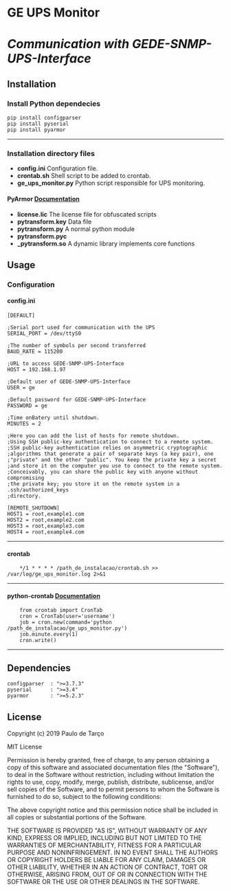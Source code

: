 # GE UPS Monitor #
# *Communication with GEDE-SNMP-UPS-Interface* #

## Installation ##

### Install Python dependecies ### 
  >
```
pip install configparser
pip install pyserial
pip install pyarmor
```
---

### Installation directory files ###

* **config.ini** Configuration file. 
* **crontab.sh** Shell script to be added to crontab.
* **ge_ups_monitor.py** Python script responsible for UPS monitoring.

#### PyArmor [Documentation](https://pypi.org/project/pyarmor/) ####
* **license.lic** The license file for obfuscated scripts 
* **pytransform.key** Data file
* **pytransform.py**  A normal python module
* **pytransform.pyc**     
* **_pytransform.so** A dynamic library implements core functions

## Usage ##

### Configuration ###
#### config.ini ####
>
```
[DEFAULT]

;Serial port used for communication with the UPS
SERIAL_PORT = /dev/ttyS0  

;The number of symbols per second transferred
BAUD_RATE = 115200

;URL to access GEDE-SNMP-UPS-Interface
HOST = 192.168.1.97      

;Default user of GEDE-SNMP-UPS-Interface
USER = ge                

;Default password for GEDE-SNMP-UPS-Interface
PASSWORD = ge            

;Time onBatery until shutdown.
MINUTES = 2              
   
;Here you can add the list of hosts for remote shutdown.
;Using SSH public-key authentication to connect to a remote system. 
;SSH public-key authentication relies on asymmetric cryptographic 
;algorithms that generate a pair of separate keys (a key pair), one 
;"private" and the other "public". You keep the private key a secret 
;and store it on the computer you use to connect to the remote system. 
;Conceivably, you can share the public key with anyone without compromising 
;the private key; you store it on the remote system in a .ssh/authorized_keys 
;directory.

[REMOTE_SHUTDOWN]
HOST1 = root,example1.com
HOST2 = root,example2.com
HOST3 = root,example3.com
HOST4 = root,example4.com
```
--- 

#### crontab ####

>
```
    */1 * * * * /path_de_instalacao/crontab.sh >> /var/log/ge_ups_monitor.log 2>&1
```
---

#### python-crontab [Documentation](https://pypi.org/project/python-crontab/) ####

>
```
    from crontab import CronTab
    cron = CronTab(user='username')  
    job = cron.new(command='python /path_de_instalacao/ge_ups_monitor.py')  
    job.minute.every(1)
    cron.write()
```
---

## Dependencies ##

    configparser  : ">=3.7.3"
    pyserial      : ">=3.4"
    pyarmor       : ">=5.2.3"

<!---
## Contributing ##

1. Fork it
2. Create your feature branch (`git checkout -b my-new-feature`)
3. Commit your changes (`git commit -am 'Add some feature'`)
4. Push to the branch (`git push origin my-new-feature`)
5. Create new Pull Request
-->

## License ##

Copyright (c) 2019 Paulo de Tarço

MIT License

Permission is hereby granted, free of charge, to any person obtaining a copy of this software and associated documentation files (the "Software"), to deal in the Software without restriction, including without limitation the rights to use, copy, modify, merge, publish, distribute, sublicense, and/or sell copies of the Software, and to permit persons to whom the Software is furnished to do so, subject to the following conditions:

The above copyright notice and this permission notice shall be included in all copies or substantial portions of the Software.

THE SOFTWARE IS PROVIDED "AS IS", WITHOUT WARRANTY OF ANY KIND, EXPRESS OR IMPLIED, INCLUDING BUT NOT LIMITED TO THE WARRANTIES OF MERCHANTABILITY, FITNESS FOR A PARTICULAR PURPOSE AND NONINFRINGEMENT. IN NO EVENT SHALL THE AUTHORS OR COPYRIGHT HOLDERS BE
LIABLE FOR ANY CLAIM, DAMAGES OR OTHER LIABILITY, WHETHER IN AN ACTION OF CONTRACT, TORT OR OTHERWISE, ARISING FROM, OUT OF OR IN CONNECTION WITH THE SOFTWARE OR THE USE OR OTHER DEALINGS IN THE SOFTWARE.
